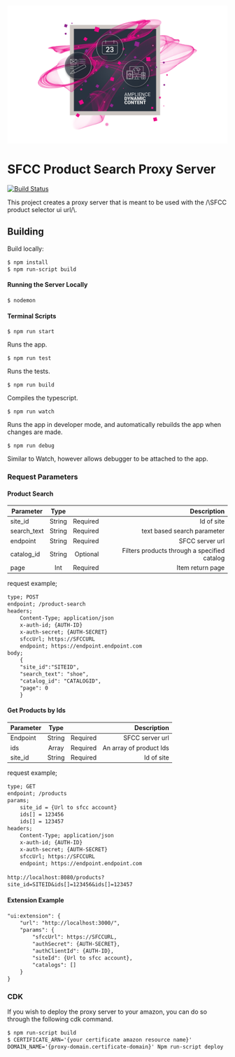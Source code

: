 [![Amplience Dynamic Content](header.png)](https://amplience.com/dynamic-content)

# SFCC Product Search Proxy Server

[![Build Status](https://travis-ci.org/amplience/sfcc-product-search-proxy.svg?branch=master)](https://travis-ci.org/amplience/sfcc-product-search-proxy)

This project creates a proxy server that is meant to be used with the /\SFCC product selector ui url/\\.


## Building

Build locally:
```
$ npm install
$ npm run-script build
```
#### Running the Server Locally
```
$ nodemon
```
#### Terminal Scripts

```
$ npm run start
```
Runs the app.
```
$ npm run test
```
Runs the tests.
```
$ npm run build
```
Compiles the typescript.
```
$ npm run watch
```
Runs the app in developer mode, and automatically rebuilds the app when changes are made.
```
$ npm run debug
```
Similar to Watch, however allows debugger to be attached to the app.

### Request Parameters

#### Product Search

| Parameter   | Type   |          | Description |
| ----------- |:------:| --------:|------------:|
| site_id     | String | Required | Id of site |
| search_text | String | Required | text based search parameter |
| endpoint    | String | Required | SFCC server url |
| catalog_id  | String | Optional | Filters products through a specified catalog |
| page        | Int    | Required | Item return page |

request example;

```
type; POST
endpoint; /product-search
headers;
    Content-Type; application/json
    x-auth-id; {AUTH-ID}
    x-auth-secret; {AUTH-SECRET}
    sfccUrl; https://SFCCURL
    endpoint; https://endpoint.endpoint.com
body;
    {
	"site_id":"SITEID",
	"search_text": "shoe",
	"catalog_id": "CATALOGID",
	"page": 0
    }
```

#### Get Products by Ids

| Parameter | Type    |          | Description |
| --------- |:-------:| --------:| -----------:|
| Endpoint  | String  | Required | SFCC server url |
| ids       | Array   | Required | An array of product Ids |
| site_id   | String  | Required | Id of site |

request example;

```
type; GET
endpoint; /products
params;
    site_id = {Url to sfcc account}
    ids[] = 123456
    ids[] = 123457
headers;
    Content-Type; application/json
    x-auth-id; {AUTH-ID}
    x-auth-secret; {AUTH-SECRET}
    sfccUrl; https://SFCCURL
    endpoint; https://endpoint.endpoint.com

http://localhost:8080/products?site_id=SITEID&ids[]=123456&ids[]=123457
```

#### Extension Example

```
"ui:extension": {
    "url": "http://localhost:3000/",
    "params": {
        "sfccUrl": https://SFCCURL,
        "authSecret": {AUTH-SECRET},
        "authClientId": {AUTH-ID},
        "siteId": {Url to sfcc account},
        "catalogs": []
    }
}
```

### CDK

If you wish to deploy the proxy server to your amazon, you can do so through the following cdk command.

```
$ npm run-script build
$ CERTIFICATE_ARN='{your certificate amazon resource name}' DOMAIN_NAME='{proxy-domain.certificate-domain}' Npm run-script deploy
```
